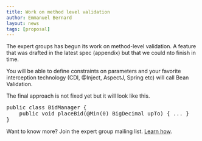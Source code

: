 ```yaml
---
title: Work on method level validation
author: Emmanuel Bernard
layout: news
tags: [proposal]
---
```

The expert groups has begun its work on method-level validation. A feature that was drafted in the
latest spec (appendix) but that we could nto finish in time.

You will be able to define constraints on parameters and your favorite interception technology
(CDI, @Inject, AspectJ, Spring etc) will call Bean Validation.

The final approach is not fixed yet but it will look like this.

<pre>public class BidManager {
    public void placeBid(&#64;Min(0) BigDecimal upTo) { ... }
}
</pre>

Want to know more? Join the expert group mailing list. [Learn how](/contribute).